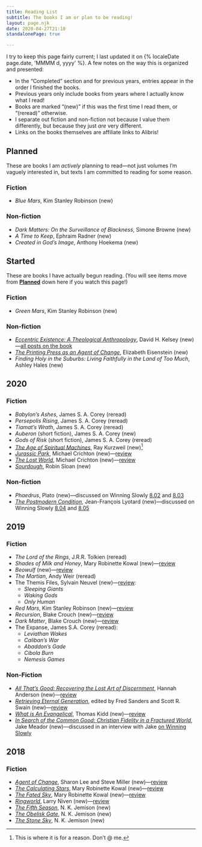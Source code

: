 ```yaml
---
title: Reading List
subtitle: The books I am or plan to be reading!
layout: page.njk
date: 2020-04-27T21:10
standalonePage: true

---
```


I try to keep this page fairly current; I last updated it on {% localeDate page.date, 'MMMM d, yyyy' %}. A few notes on the way this is organized and presented:

- In the “Completed” section and for previous years, entries appear in the order I finished the books.
- Previous years only include books from years where I actually know what I read!
- Books are marked “(new)” if this was the first time I read them, or “(reread)” otherwise.
- I separate out fiction and non-fiction not because I value them differently, but because they just *are* very different.
- Links on the books themselves are affiliate links to Alibris!

## Planned

These are books I am *actively* planning to read—not just volumes I’m vaguely interested in, but texts I am committed to reading for some reason.

### Fiction

- <cite>Blue Mars</cite>, Kim Stanley Robinson (new)

### Non-fiction

- <cite>Dark Matters: On the Surveillance of Blackness</cite>, Simone Browne (new)
- <cite>A Time to Keep</cite>, Ephraim Radner (new)
- <cite>Created in God’s Image</cite>, Anthony Hoekema (new)

## Started

These are books I have actually begun reading. (You will see items move from [<b>Planned</b>](#planned) down here if you watch this page!)

### Fiction

- <cite>Green Mars</cite>, Kim Stanley Robinson (new)

### Non-fiction

- [<cite>Eccentric Existence: A Theological Anthropology</cite>](https://click.linksynergy.com/deeplink?id=qvtf8Hp8DGA&mid=2653&murl=https%3A%2F%2Fwww.alibris.com%2FEccentric-Existence-A-Theological-Anthropology-David-H-Kelsey%2Fbook%2F11456539), David H. Kelsey (new)—[all posts on the book](/topics/eccentric-existence/)
- [<cite>The Printing Press as an Agent of Change</cite>](https://click.linksynergy.com/deeplink?id=qvtf8Hp8DGA&mid=2653&murl=https%3A%2F%2Fwww.alibris.com%2FThe-Printing-Press-as-an-Agent-of-Change-Elizabeth-L-Eisenstein%2Fbook%2F5343362), Elizabeth Eisenstein (new)
- <cite>Finding Holy in the Suburbs: Living Faithfully in the Land of Too Much</cite>, Ashley Hales (new)

## 2020

### Fiction

- <cite>Babylon’s Ashes</cite>, James S. A. Corey (reread)
- <cite>Persepolis Rising</cite>, James S. A. Corey (reread)
- <cite>Tiamat’s Wrath</cite>, James S. A. Corey (reread)
- <cite>Auberon</cite> (short fiction), James S. A. Corey (new)
- <cite>Gods of Risk</cite> (short fiction), James S. A. Corey (reread)
- [<cite>The Age of Spiritual Machines</cite>](https://click.linksynergy.com/deeplink?id=qvtf8Hp8DGA&mid=2653&murl=https%3A%2F%2Fwww.alibris.com%2FThe-Age-of-Spiritual-Machines-Ray-Kurzweil-PhD%2Fbook%2F167799), Ray Kurzweil (new)[^kurzweil]
- [<cite>Jurassic Park</cite>](https://click.linksynergy.com/deeplink?id=qvtf8Hp8DGA&mid=2653&murl=https%3A%2F%2Fwww.alibris.com%2FJurassic-Park-Michael-Crichton%2Fbook%2F3483033), Michael Crichton (new)—[review](/library/jurassic-park/)
- [<cite>The Lost World</cite>](https://click.linksynergy.com/deeplink?id=qvtf8Hp8DGA&mid=2653&murl=https%3A%2F%2Fwww.alibris.com%2FThe-Lost-World-Michael-Crichton%2Fbook%2F4049316), Michael Crichton (new)—[review](/library/the-lost-world/)
- [<cite>Sourdough</cite>](https://www.robinsloan.com/books/sourdough/), Robin Sloan (new)

[^kurzweil]: This is where it is for a reason. Don’t @ me.

### Non-fiction

- <cite>Phaedrus</cite>, Plato (new)—discussed on Winning Slowly [8.02](https://winningslowly.org/8.02/) and [8.03](https://winningslowly.org/8.03/)
- [<cite>The Postmodern Condition</cite>](https://click.linksynergy.com/deeplink?id=qvtf8Hp8DGA&mid=2653&murl=https%3A%2F%2Fwww.alibris.com%2FThe-Postmodern-Condition-A-Report-on-Knowledge-Jean-Francois-Lyotard%2Fbook%2F5256171), Jean-François Lyotard (new)—discussed on Winning Slowly [8.04](https://winningslowly.org/8.04/) and [8.05](https://winningslowly.org/8.05/)

## 2019

### Fiction

- <cite>The Lord of the Rings</cite>, J.R.R. Tolkien (reread)
- <cite>Shades of Milk and Honey</cite>, Mary Robinette Kowal (new)—[review](https://v4.chriskrycho.com/2019/review-shades-of-milk-and-honey.html)
- <cite>Beowulf</cite> (new)—[review](https://v4.chriskrycho.com/2019/beowulf-a-few-thoughts.html)
- <cite>The Martian</cite>, Andy Weir (reread)
- The Themis Files, Sylvain Neuvel (new)—[review](https://v4.chriskrycho.com/2019/review-the-themis-files.html):
	- <cite>Sleeping Giants</cite>
	- <cite>Waking Gods</cite>
	- <cite>Only Human</cite>
- <cite>Red Mars</cite>, Kim Stanley Robinson (new)—[review](/library/red-mars/)
- <cite>Recursion</cite>, Blake Crouch (new)—[review](/library/recursion/)
- <cite>Dark Matter</cite>, Blake Crouch (new)—[review](/library/dark-matter/)
- The Expanse, James S.A. Corey (reread):
	- <cite>Leviathan Wakes</cite>
	- <cite>Caliban’s War</cite>
	- <cite>Abaddon’s Gade</cite>
	- <cite>Cibola Burn</cite>
	- <cite>Nemesis Games</cite>

### Non-Fiction

- [<cite>All That’s Good: Recovering the Lost Art of Discernment</cite>](https://click.linksynergy.com/deeplink?id=qvtf8Hp8DGA&mid=2653&murl=https%3A%2F%2Fwww.alibris.com%2FAll-Thats-Good-Recovering-the-Lost-Art-of-Discernment-Hannah-Anderson%2Fbook%2F40621499), Hannah Anderson (new)—[review](https://v4.chriskrycho.com/2019/review-all-thats-good.html)
- [<cite>Retrieving Eternal Generation</cite>](https://click.linksynergy.com/deeplink?id=qvtf8Hp8DGA&mid=2653&murl=https%3A%2F%2Fwww.alibris.com%2FRetrieving-Eternal-Generation-Zondervan%2Fbook%2F38506657), edited by Fred Sanders and Scott R. Swain (new)—[review](https://v4.chriskrycho.com/2019/review-retrieving-eternal-generation.html)
- [<cite>What is An Evangelical</cite>](https://click.linksynergy.com/deeplink?id=qvtf8Hp8DGA&mid=2653&murl=https%3A%2F%2Fwww.alibris.com%2FWho-Is-an-Evangelical-The-History-of-a-Movement-in-Crisis-Thomas-S-Kidd%2Fbook%2F43567758), Thomas Kidd (new)—[review](https://v4.chriskrycho.com/2019/review-what-is-an-evangelical.html)
- [<cite>In Search of the Common Good: Christian Fidelity in a Fractured World</cite>](https://click.linksynergy.com/deeplink?id=qvtf8Hp8DGA&mid=2653&murl=https%3A%2F%2Fwww.alibris.com%2FIn-Search-of-the-Common-Good-Christian-Fidelity-in-a-Fractured-World-Jake-Meador%2Fbook%2F42719272), Jake Meador (new)—discussed in an interview with Jake [on Winning Slowly](https://winningslowly.org/standalone-episodes.05/)

## 2018

### Fiction

- [<cite>Agent of Change</cite>](https://click.linksynergy.com/deeplink?id=qvtf8Hp8DGA&mid=2653&murl=https%3A%2F%2Fwww.alibris.com%2FAgent-of-Change-Sharon-Lee%2Fbook%2F23072866), Sharon Lee and Steve Miller (new)—[review](https://v4.chriskrycho.com/2018/agent-of-change.html)
- [<cite>The Calculating Stars</cite>](https://click.linksynergy.com/deeplink?id=qvtf8Hp8DGA&mid=2653&murl=https%3A%2F%2Fwww.alibris.com%2FThe-Calculating-Stars-A-Lady-Astronaut-Novel-Mary-Robinette-Kowal%2Fbook%2F39801025), Mary Robinette Kowal (new)—[review](https://v4.chriskrycho.com/2018/the-calculating-stars.html)
- [<cite>The Fated Sky</cite>](https://click.linksynergy.com/deeplink?id=qvtf8Hp8DGA&mid=2653&murl=https%3A%2F%2Fwww.alibris.com%2FThe-Fated-Sky-A-Lady-Astronaut-Novel-Mary-Robinette-Kowal%2Fbook%2F40036198), Mary Robinette Kowal (new)—[review](https://v4.chriskrycho.com/2018/review-the-fated-sky.html)
- [<cite>Ringworld</cite>](https://click.linksynergy.com/deeplink?id=qvtf8Hp8DGA&mid=2653&murl=https%3A%2F%2Fwww.alibris.com%2FRingworld-Larry-Niven%2Fbook%2F5764809), Larry Niven (new)—[review](https://v4.chriskrycho.com/2018/ringworld-review.html)
- [<cite>The Fifth Season</cite>](https://click.linksynergy.com/deeplink?id=qvtf8Hp8DGA&mid=2653&murl=https%3A%2F%2Fwww.alibris.com%2FThe-Fifth-Season-N-K-Jemisin%2Fbook%2F31475116), N. K. Jemison (new)
- [<cite>The Obelisk Gate</cite>](https://click.linksynergy.com/deeplink?id=qvtf8Hp8DGA&mid=2653&murl=https%3A%2F%2Fwww.alibris.com%2FThe-Obelisk-Gate-N-K-Jemisin%2Fbook%2F34307835), N. K. Jemison (new)
- [<cite>The Stone Sky</cite>](https://click.linksynergy.com/deeplink?id=qvtf8Hp8DGA&mid=2653&murl=https%3A%2F%2Fwww.alibris.com%2FThe-Stone-Sky-N-K-Jemisin%2Fbook%2F38128431), N. K. Jemison (new)
